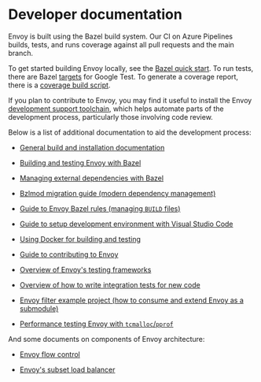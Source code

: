 # Developer documentation

Envoy is built using the Bazel build system. Our CI on Azure Pipelines builds, tests, and runs coverage against
all pull requests and the main branch.

To get started building Envoy locally, see the [Bazel quick start](https://github.com/envoyproxy/envoy/blob/main/bazel/README.md#quick-start-bazel-build-for-developers).
To run tests, there are Bazel [targets](https://github.com/envoyproxy/envoy/blob/main/bazel/README.md#testing-envoy-with-bazel) for Google Test.
To generate a coverage report, there is a [coverage build script](https://github.com/envoyproxy/envoy/blob/main/bazel/README.md#coverage-builds).

If you plan to contribute to Envoy, you may find it useful to install the Envoy [development support toolchain](https://github.com/envoyproxy/envoy/blob/main/support/README.md), which helps automate parts of the development process, particularly those involving code review.

Below is a list of additional documentation to aid the development process:

- [General build and installation documentation](https://www.envoyproxy.io/docs/envoy/latest/start/start)

- [Building and testing Envoy with Bazel](https://github.com/envoyproxy/envoy/blob/main/bazel/README.md)

- [Managing external dependencies with Bazel](https://github.com/envoyproxy/envoy/blob/main/bazel/EXTERNAL_DEPS.md)

- [Bzlmod migration guide (modern dependency management)](https://github.com/envoyproxy/envoy/blob/main/docs/root/start/migrating/bzlmod.md)

- [Guide to Envoy Bazel rules (managing `BUILD` files)](https://github.com/envoyproxy/envoy/blob/main/bazel/DEVELOPER.md)

- [Guide to setup development environment with Visual Studio Code](https://github.com/envoyproxy/envoy/blob/main/tools/vscode/README.md)

- [Using Docker for building and testing](https://github.com/envoyproxy/envoy/tree/main/ci#readme)

- [Guide to contributing to Envoy](https://github.com/envoyproxy/envoy/blob/main/CONTRIBUTING.md)

- [Overview of Envoy's testing frameworks](https://github.com/envoyproxy/envoy/blob/main/test/README.md)

- [Overview of how to write integration tests for new code](https://github.com/envoyproxy/envoy/blob/main/test/integration/README.md)

- [Envoy filter example project (how to consume and extend Envoy as a submodule)](https://github.com/envoyproxy/envoy-filter-example#readme)

- [Performance testing Envoy with `tcmalloc`/`pprof`](https://github.com/envoyproxy/envoy/blob/main/bazel/PPROF.md)

And some documents on components of Envoy architecture:

- [Envoy flow control](https://github.com/envoyproxy/envoy/blob/main/source/docs/flow_control.md)

- [Envoy's subset load balancer](https://github.com/envoyproxy/envoy/blob/main/source/docs/subset_load_balancer.md)
